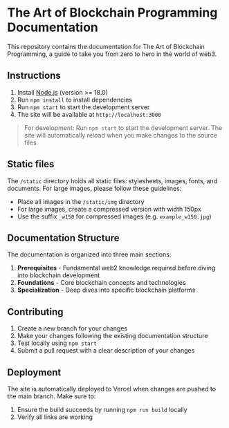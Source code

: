 # The Art of Blockchain Programming Documentation

This repository contains the documentation for The Art of Blockchain Programming, a guide to take you from zero to hero in the world of web3.

## Instructions

1. Install [Node.js](https://nodejs.org/) (version >= 18.0)
2. Run `npm install` to install dependencies
3. Run `npm start` to start the development server
4. The site will be available at `http://localhost:3000`

> For development: Run `npm start` to start the development server. The site will automatically reload when you make changes to the source files.

## Static files

The `/static` directory holds all static files: stylesheets, images, fonts, and documents. For large images, please follow these guidelines:

- Place all images in the `/static/img` directory
- For large images, create a compressed version with width 150px
- Use the suffix `_w150` for compressed images (e.g. `example_w150.jpg`)

## Documentation Structure

The documentation is organized into three main sections:

1. **Prerequisites** - Fundamental web2 knowledge required before diving into blockchain development
2. **Foundations** - Core blockchain concepts and technologies
3. **Specialization** - Deep dives into specific blockchain platforms

## Contributing

1. Create a new branch for your changes
2. Make your changes following the existing documentation structure
3. Test locally using `npm start`
4. Submit a pull request with a clear description of your changes

## Deployment

The site is automatically deployed to Vercel when changes are pushed to the main branch. Make sure to:

1. Ensure the build succeeds by running `npm run build` locally 
2. Verify all links are working